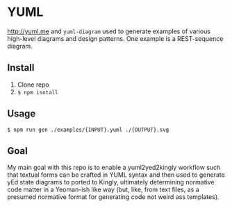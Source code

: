 # YUML

http://yuml.me and `yuml-diagram` used to generate examples of various 
high-level diagrams and design patterns. One example is a REST-sequence 
diagram.

## Install

1. Clone repo
2. `$ npm isntall`

## Usage
    
    $ npm run gen ./examples/{INPUT}.yuml ./{OUTPUT}.svg

## Goal

My main goal with this repo is to enable a yuml2yed2kingly workflow such that 
textual forms can be crafted in YUML syntax and then used to generate yEd 
state diagrams to ported to Kingly, ultimately determining normative code 
matter in a Yeoman-ish like way (but, like, from text files, as a presumed 
normative format for generating code not weird ass templates).
